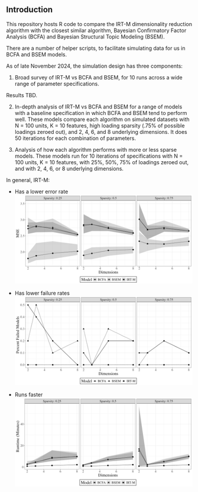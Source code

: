 ## Introduction

This repository hosts R code to compare the IRT-M dimensionality reduction algorithm with the closest similar algorithm, Bayesian Confirmatory Factor Analysis (BCFA) and Bayesian Structural Topic Modeling (BSEM).

There are a number of helper scripts, to facilitate simulating data for us in BCFA and BSEM models.

As of late November 2024, the simulation design has three components:

1) Broad survey of IRT-M vs BCFA and BSEM, for 10 runs across a wide range of parameter specifications.

Results TBD.
   
2) In-depth analysis of IRT-M vs BCFA and BSEM for a range of models with a baseline specification in which BCFA and BSEM tend to perform well.
These models compare each algorithm on simulated datasets with N = 100 units, K = 10 features, high loading sparsity (.75% of possible loadings zeroed out), and 2, 4, 6, and 8 underlying dimensions. It does 50 iterations for each combination of parameters.


3) Analysis of how each algorithm performs with more or less sparse models.
These models run for 10 iterations of specifications with N = 100 units, K = 10 features, with 25%, 50%, 75% of loadings zeroed out, and with 2, 4, 6, or 8 underlying dimensions.

In general, IRT-M:

- Has a lower error rate
![MSE](./simulations/results/figures/irt-bsem-bcfa_sparsity.png)

- Has lower failure rates
![failed models](./simulations/results/figures/failed_models_lambda.png)

- Runs faster
![runtime](./simulations/results/figures/runtime_irt-bsem-bcfa_lambda_sparse.png)
